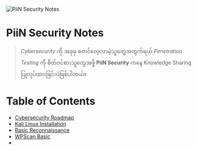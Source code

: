 ![PiiN Security Notes](https://github.com/piinsec/pentest-for-all/blob/main/Images/Capture.PNG)

# PiiN Security Notes

> _Cybersecurity_ ကို အခုမှ စတင်လေ့လာမဲ့သူတွေအတွက်ရယ် _Penetration Testing_ ကို စိတ်ဝင်စားသူတွေအဖို့ **PiiN Security** ကနေ Knowledge Sharing ပြုလုပ်ထားခြင်းပဲဖြစ်ပါတယ်။

# Table of Contents
- [Cybersecurity Roadmap](#)
- [Kali Linux Installation](https://github.com/piinsec/pentest-for-all/blob/main/Notes/kali-install.md)
- [Basic Reconnaissance](https://github.com/piinsec/pentest-for-all/blob/main/Notes/recon.md)
- [WPScan Basic](https://github.com/piinsec/pentest-for-all/blob/main/Notes/wpscan.md)
- 
